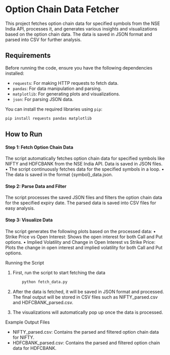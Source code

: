 # Option Chain Data Fetcher

This project fetches option chain data for specified symbols from the NSE India API, processes it, and generates various insights and visualizations based on the option chain data. The data is saved in JSON format and parsed into CSV for further analysis.

## Requirements

Before running the code, ensure you have the following dependencies installed:

- `requests`: For making HTTP requests to fetch data.
- `pandas`: For data manipulation and parsing.
- `matplotlib`: For generating plots and visualizations.
- `json`: For parsing JSON data.

You can install the required libraries using `pip`:

```bash
pip install requests pandas matplotlib
```

## How to Run

#### Step 1: Fetch Option Chain Data

The script automatically fetches option chain data for specified symbols like NIFTY and HDFCBANK from the NSE India API. Data is saved in JSON files.
	•	The script continuously fetches data for the specified symbols in a loop.
	•	The data is saved in the format {symbol}_data.json.

#### Step 2: Parse Data and Filter

The script processes the saved JSON files and filters the option chain data for the specified expiry date. The parsed data is saved into CSV files for easy analysis.

#### Step 3: Visualize Data

The script generates the following plots based on the processed data:
	•	Strike Price vs Open Interest: Shows the open interest for both Call and Put options.
	•	Implied Volatility and Change in Open Interest vs Strike Price: Plots the change in open interest and implied volatility for both Call and Put options.

Running the Script

1.	First, run the script to start fetching the data
    
    ```python
        python fetch_data.py
    ```
2.	After the data is fetched, it will be saved in JSON format and processed. The final output will be stored in CSV files such as NIFTY_parsed.csv and HDFCBANK_parsed.csv.

3.	The visualizations will automatically pop up once the data is processed.

Example Output Files
 - NIFTY_parsed.csv: Contains the parsed and filtered option chain data for NIFTY.
 - HDFCBANK_parsed.csv: Contains the parsed and filtered option chain data for HDFCBANK.
